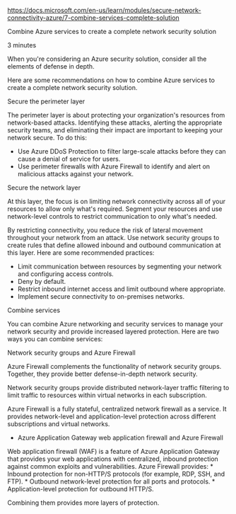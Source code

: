 https://docs.microsoft.com/en-us/learn/modules/secure-network-connectivity-azure/7-combine-services-complete-solution

Combine Azure services to create a complete network security solution

3 minutes

When you're considering an Azure security solution, consider all the elements of defense in depth.

Here are some recommendations on how to combine Azure services to create a complete network security solution.


Secure the perimeter layer

The perimeter layer is about protecting your organization's resources from network-based attacks. Identifying these attacks, alerting the appropriate security teams, and eliminating their impact are important to keeping your network secure. To do this:
* Use Azure DDoS Protection to filter large-scale attacks before they can cause a denial of service for users.
* Use perimeter firewalls with Azure Firewall to identify and alert on malicious attacks against your network.


Secure the network layer

At this layer, the focus is on limiting network connectivity across all of your resources to allow only what's required. Segment your resources and use network-level controls to restrict communication to only what's needed.

By restricting connectivity, you reduce the risk of lateral movement throughout your network from an attack. Use network security groups to create rules that define allowed inbound and outbound communication at this layer. Here are some recommended practices:
* Limit communication between resources by segmenting your network and configuring access controls.
* Deny by default.
* Restrict inbound internet access and limit outbound where appropriate.
* Implement secure connectivity to on-premises networks.


Combine services

You can combine Azure networking and security services to manage your network security and provide increased layered protection. Here are two ways you can combine services:

Network security groups and Azure Firewall

Azure Firewall complements the functionality of network security groups. Together, they provide better defense-in-depth network security.

Network security groups provide distributed network-layer traffic filtering to limit traffic to resources within virtual networks in each subscription.

Azure Firewall is a fully stateful, centralized network firewall as a service. It provides network-level and application-level protection across different subscriptions and virtual networks.

* Azure Application Gateway web application firewall and Azure Firewall

Web application firewall (WAF) is a feature of Azure Application Gateway that provides your web applications with centralized, inbound protection against common exploits and vulnerabilities.
Azure Firewall provides:
    * Inbound protection for non-HTTP/S protocols (for example, RDP, SSH, and FTP).
    * Outbound network-level protection for all ports and protocols.
    * Application-level protection for outbound HTTP/S.

Combining them provides more layers of protection.
